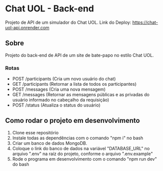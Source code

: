 # Chat UOL - Back-end

Projeto de API de um simulador do Chat UOL.
Link do Deploy: https://chat-uol-api.onrender.com

## Sobre

Projeto do back-end de API de um site de bate-papo no estilo Chat UOL.

### Rotas

- POST /participants (Cria um novo usuário do chat)
- GET /participants (Retornar a lista de todos os participantes)
- POST /messages (Cria uma nova mensagem)
- GET /messages (Retornar as mensagens públicas e as privadas do usuário informado no cabeçalho da requisição)
- POST /status (Atualiza o status do usuário)

## Como rodar o projeto em desenvolvimento

1. Clone esse repositório
2. Instale todas as dependências com o comando "npm i" no bash
3. Criar um banco de dados MongoDB.
4. Coloque o link do banco de dados na variável "DATABASE_URL" no arquivo ".env" na raíz do projeto, conforme o arquivo ".env.example"
5. Rode o programa em desenvolvimento com o comando "npm run dev" do bash
